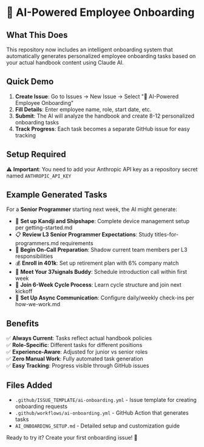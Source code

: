 # 🤖 AI-Powered Employee Onboarding

## What This Does

This repository now includes an intelligent onboarding system that automatically generates personalized employee onboarding tasks based on your actual handbook content using Claude AI.

## Quick Demo

1. **Create Issue**: Go to Issues → New Issue → Select "🤖 AI-Powered Employee Onboarding"
2. **Fill Details**: Enter employee name, role, start date, etc.
3. **Submit**: The AI will analyze the handbook and create 8-12 personalized onboarding tasks
4. **Track Progress**: Each task becomes a separate GitHub issue for easy tracking

## Setup Required

⚠️ **Important**: You need to add your Anthropic API key as a repository secret named `ANTHROPIC_API_KEY`

## Example Generated Tasks

For a **Senior Programmer** starting next week, the AI might generate:

- 🔧 **Set up Kandji and Shipshape**: Complete device management setup per getting-started.md
- 📋 **Review L3 Senior Programmer Expectations**: Study titles-for-programmers.md requirements 
- 🚨 **Begin On-Call Preparation**: Shadow current team members per L3 responsibilities
- 💰 **Enroll in 401k**: Set up retirement plan with 6% company match
- 👥 **Meet Your 37signals Buddy**: Schedule introduction call within first week
- 📅 **Join 6-Week Cycle Process**: Learn cycle structure and join next kickoff
- 💬 **Set Up Async Communication**: Configure daily/weekly check-ins per how-we-work.md

## Benefits

✅ **Always Current**: Tasks reflect actual handbook policies  
✅ **Role-Specific**: Different tasks for different positions  
✅ **Experience-Aware**: Adjusted for junior vs senior roles  
✅ **Zero Manual Work**: Fully automated task generation  
✅ **Easy Tracking**: Progress visible through GitHub issues  

## Files Added

- `.github/ISSUE_TEMPLATE/ai-onboarding.yml` - Issue template for creating onboarding requests
- `.github/workflows/ai-onboarding.yml` - GitHub Action that generates tasks
- `AI_ONBOARDING_SETUP.md` - Detailed setup and customization guide

Ready to try it? Create your first onboarding issue! 🚀
